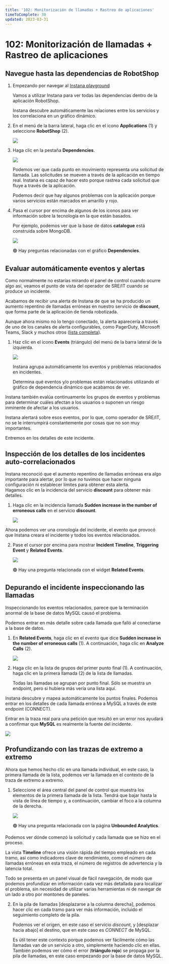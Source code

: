 ```yaml
---
title: '102: Monitorización de llamadas + Rastreo de aplicaciones'
timeToComplete: 30
updated: 2023-03-31
---
```


# 102: Monitorización de llamadas + Rastreo de aplicaciones

## Navegue hasta las dependencias de RobotShop

1.  Empezando por navegar al [Instana playground](https://play-with.instana.io/)

    Vamos a utilizar Instana para ver todas las dependencias dentro de la aplicación RobotShop.

    Instana descubre automáticamente las relaciones entre los servicios y los correlaciona en un gráfico dinámico.

2.  En el menú de la barra lateral, haga clic en el icono **Applications** (1) y seleccione **RobotShop** (2).

    ![](./images/102/applications-robotshop.png)

3.  Haga clic en la pestaña **Dependencies**.

    ![](./images/102/dependencies.png)

    Podemos ver que cada punto en movimiento representa una solicitud de llamada. Las solicitudes se mueven a través de la aplicación en tiempo real. Instana es capaz de hacer esto porque rastrea cada solicitud que fluye a través de la aplicación.

    Podemos decir que hay algunos problemas con la aplicación porque varios servicios están marcados en amarillo y rojo.

4.  Pasa el cursor por encima de algunos de los iconos para ver información sobre la tecnología en la que están basados.

    Por ejemplo, podemos ver que la base de datos **catalogue** está construida sobre MongoDB.

    ![](./images/102/dependencies-hover.png)

    🟢 Hay preguntas relacionadas con el gráfico **Dependencies**.

## Evaluar automáticamente eventos y alertas

Como normalmente no estarías mirando el panel de control cuando ocurre algo así, veamos el punto de vista del operador de SRE/IT cuando se produce un incidente.

Acabamos de recibir una alerta de Instana de que se ha producido un aumento repentino de llamadas erróneas en nuestro servicio de **discount**, que forma parte de la aplicación de tienda robotizada.

Aunque ahora mismo no lo tengo conectado, la alerta aparecería a través de uno de los canales de alerta configurables, como PagerDuty, Microsoft Teams, Slack y muchos otros ([lista completa](https://www.instana.com/docs/events_alerts/alert-channels)).

1. Haz clic en el icono **Events** (triángulo) del menú de la barra lateral de la izquierda.

   ![](./images/102/sidebar_menu.png)

   Instana agrupa automáticamente los eventos y problemas relacionados en incidentes.

   Determina qué eventos y/o problemas están relacionados utilizando el gráfico de dependencia dinámico que acabamos de ver.

Instana también evalúa continuamente los grupos de eventos y problemas para determinar cuáles afectan a los usuarios o suponen un riesgo inminente de afectar a los usuarios.

Instana alertará sobre esos eventos, por lo que, como operador de SRE/IT, no se le interrumpirá constantemente por cosas que no son muy importantes.

Entremos en los detalles de este incidente.

## Inspección de los detalles de los incidentes auto-correlacionados

Instana reconoció que el aumento repentino de llamadas erróneas era algo importante para alertar, por lo que no tuvimos que hacer ninguna configuración ni establecer límites para obtener esta alerta.  
Hagamos clic en la incidencia del servicio **discount** para obtener más detalles.

1. Haga clic en la incidencia llamada **Sudden increase in the number of erroneous calls** en el servicio **discount**.

   ![](./images/102/event_page.png)

Ahora podemos ver una cronología del incidente, el evento que provocó que Instana creara el incidente y todos los eventos relacionados.

2. Pase el cursor por encima para mostrar **Incident Timeline**, **Triggering Event** y **Related Events**.

   ![](./images/102/incident_details_screen.png)

   🟢 Hay una pregunta relacionada con el widget **Related Events**.

## Depurando el incidente inspeccionando las llamadas

Inspeccionando los eventos relacionados, parece que la terminación anormal de la base de datos MySQL causó el problema.

Podemos entrar en más detalle sobre cada llamada que falló al conectarse a la base de datos.

1. En **Related Events**, haga clic en el evento que dice **Sudden increase in the number of erroneous calls** (1). A continuación, haga clic en **Analyze Calls** (2).

   ![](./images/102/events.png)

2. Haga clic en la lista de grupos del primer punto final (1). A continuación, haga clic en la primera llamada (2) de la lista de llamadas.

   Todas las llamadas se agrupan por punto final. Sólo se muestra un endpoint, pero si hubiera más vería una lista aquí.

Instana descubre y mapea automáticamente los puntos finales. Podemos entrar en los detalles de cada llamada errónea a MySQL a través de este endpoint (CONNECT).

Entrar en la traza real para una petición que resultó en un error nos ayudará a confirmar que **MySQL** es realmente la fuente del incidente.

![](./images/102/endpoint_connect.png)

## Profundizando con las trazas de extremo a extremo

Ahora que hemos hecho clic en una llamada individual, en este caso, la primera llamada de la lista, podemos ver la llamada en el contexto de la traza de extremo a extremo.

1. Seleccione el área central del panel de control que muestra los elementos de la primera llamada de la lista. Tendrá que bajar hasta la vista de línea de tiempo y, a continuación, cambiar el foco a la columna de la derecha.

   ![](./images/102/call_timeline.png)

   🟢 Hay una pregunta relacionada con la página **Unbounded Analytics**.

Podemos ver dónde comenzó la solicitud y cada llamada que se hizo en el proceso.

La vista **Timeline** ofrece una visión rápida del tiempo empleado en cada tramo, así como indicadores clave de rendimiento, como el número de llamadas erróneas en esta traza, el número de registros de advertencia y la latencia total.

Todo se presenta en un panel visual de fácil navegación, de modo que podemos profundizar en información cada vez más detallada para localizar el problema, sin necesidad de utilizar varias herramientas ni de navegar de un lado a otro por montones de paneles.

2. En la pila de llamadas [desplazarse a la columna derecha], podemos hacer clic en cada tramo para ver más información, incluido el seguimiento completo de la pila.

   Podemos ver el origen, en este caso el servicio _discount_, y [desplazar hacia abajo] el destino, que en este caso es _CONNECT_ de MySQL.

   Es útil tener este contexto porque podemos ver fácilmente cómo las llamadas van de un servicio a otro, simplemente haciendo clic en ellas. También podemos ver cómo el error (**triángulo rojo**) se propaga por la pila de llamadas, en este caso empezando por la base de datos MySQL.
